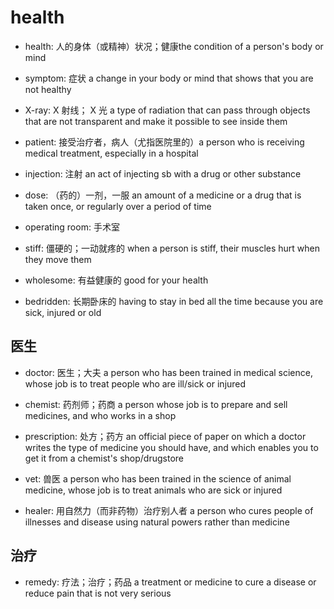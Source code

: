 # health

- health: 人的身体（或精神）状况；健康the condition of a person's body or mind
- symptom: 症状 a change in your body or mind that shows that you are not healthy
- X-ray: X 射线； X 光 a type of radiation that can pass through objects that are not transparent and make it possible to see inside them

- patient: 接受治疗者，病人（尤指医院里的）a person who is receiving medical treatment, especially in a hospital

- injection: 注射 an act of injecting sb with a drug or other substance
- dose: （药的）一剂，一服 an amount of a medicine or a drug that is taken once, or regularly over a period of time

- operating room: 手术室
- stiff: 僵硬的；一动就疼的 when a person is stiff, their muscles hurt when they move them
- wholesome: 有益健康的 good for your health
- bedridden: 长期卧床的 having to stay in bed all the time because you are sick, injured or old

## 医生

- doctor: 医生；大夫 a person who has been trained in medical science, whose job is to treat people who are ill/sick or injured
- chemist: 药剂师；药商 a person whose job is to prepare and sell medicines, and who works in a shop
- prescription: 处方；药方 an official piece of paper on which a doctor writes the type of medicine you should have, and which enables you to get it from a chemist's shop/drugstore

- vet: 兽医 a person who has been trained in the science of animal medicine, whose job is to treat animals who are sick or injured

- healer: 用自然力（而非药物）治疗别人者 a person who cures people of illnesses and disease using natural powers rather than medicine

## 治疗

- remedy: 疗法；治疗；药品 a treatment or medicine to cure a disease or reduce pain that is not very serious
